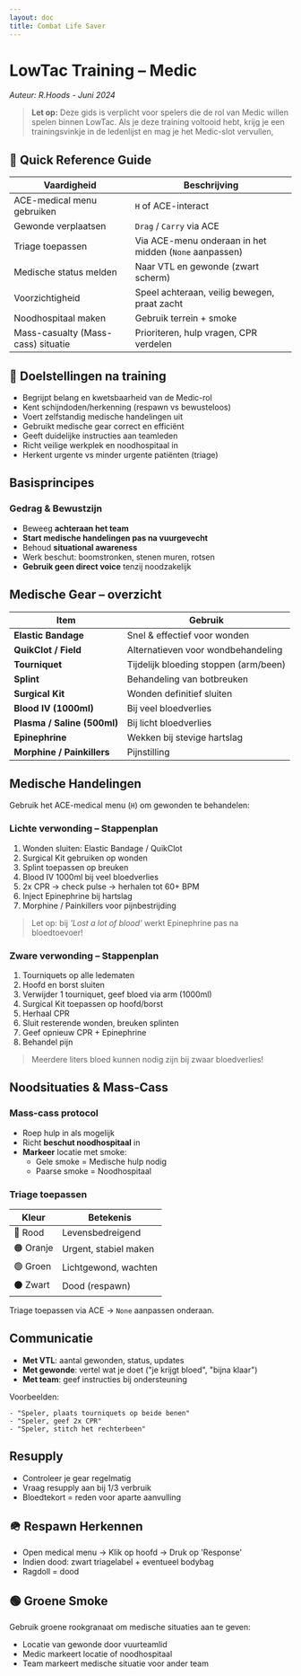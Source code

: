 ```yaml
---
layout: doc
title: Combat Life Saver
---
```



# LowTac Training – Medic
_Auteur: R.Hoods - Juni 2024_

> **Let op:** Deze gids is verplicht voor spelers die de rol van Medic willen spelen binnen LowTac. Als je deze training voltooid hebt, krijg je een trainingsvinkje in de ledenlijst en mag je het Medic-slot vervullen,

## 📘 Quick Reference Guide

| Vaardigheid                          | Beschrijving                                           |
|-------------------------------------|--------------------------------------------------------|
| ACE-medical menu gebruiken          | `H` of ACE-interact                                    |
| Gewonde verplaatsen                 | `Drag` / `Carry` via ACE                              |
| Triage toepassen                    | Via ACE-menu onderaan in het midden (`None` aanpassen)|
| Medische status melden              | Naar VTL en gewonde (zwart scherm)                    |
| Voorzichtigheid                     | Speel achteraan, veilig bewegen, praat zacht           |
| Noodhospitaal maken                 | Gebruik terrein + smoke                               |
| Mass-casualty (Mass-cass) situatie  | Prioriteren, hulp vragen, CPR verdelen                |

## 🎯 Doelstellingen na training

- Begrijpt belang en kwetsbaarheid van de Medic-rol
- Kent schijndoden/herkenning (respawn vs bewusteloos)
- Voert zelfstandig medische handelingen uit
- Gebruikt medische gear correct en efficiënt
- Geeft duidelijke instructies aan teamleden
- Richt veilige werkplek en noodhospitaal in
- Herkent urgente vs minder urgente patiënten (triage)

## Basisprincipes
### Gedrag & Bewustzijn

- Beweeg **achteraan het team**
- **Start medische handelingen pas na vuurgevecht**
- Behoud **situational awareness**
- Werk beschut: boomstronken, stenen muren, rotsen
- **Gebruik geen direct voice** tenzij noodzakelijk

## Medische Gear – overzicht

| Item                 | Gebruik                                             |
|----------------------|-----------------------------------------------------|
| **Elastic Bandage**  | Snel & effectief voor wonden                        |
| **QuikClot / Field** | Alternatieven voor wondbehandeling                  |
| **Tourniquet**       | Tijdelijk bloeding stoppen (arm/been)              |
| **Splint**           | Behandeling van botbreuken                         |
| **Surgical Kit**     | Wonden definitief sluiten                          |
| **Blood IV (1000ml)**| Bij veel bloedverlies                              |
| **Plasma / Saline (500ml)** | Bij licht bloedverlies                   |
| **Epinephrine**      | Wekken bij stevige hartslag                        |
| **Morphine / Painkillers** | Pijnstilling                               |

## Medische Handelingen

Gebruik het ACE-medical menu (`H`) om gewonden te behandelen:

### Lichte verwonding – Stappenplan

1. Wonden sluiten: Elastic Bandage / QuikClot
2. Surgical Kit gebruiken op wonden
3. Splint toepassen op breuken
4. Blood IV 1000ml bij veel bloedverlies
5. 2x CPR → check pulse → herhalen tot 60+ BPM
6. Inject Epinephrine bij hartslag
7. Morphine / Painkillers voor pijnbestrijding

> Let op: bij *'Lost a lot of blood'* werkt Epinephrine pas na bloedtoevoer!

### Zware verwonding – Stappenplan

1. Tourniquets op alle ledematen
2. Hoofd en borst sluiten
3. Verwijder 1 tourniquet, geef bloed via arm (1000ml)
4. Surgical Kit toepassen op hoofd/borst
5. Herhaal CPR
6. Sluit resterende wonden, breuken splinten
7. Geef opnieuw CPR + Epinephrine
8. Behandel pijn

> Meerdere liters bloed kunnen nodig zijn bij zwaar bloedverlies!

## Noodsituaties & Mass-Cass
### Mass-cass protocol

- Roep hulp in als mogelijk
- Richt **beschut noodhospitaal** in
- **Markeer** locatie met smoke:
  - Gele smoke = Medische hulp nodig
  - Paarse smoke = Noodhospitaal

### Triage toepassen

| Kleur | Betekenis               |
|-------|-------------------------|
| 🔴 Rood   | Levensbedreigend         |
| 🟠 Oranje | Urgent, stabiel maken    |
| 🟢 Groen  | Lichtgewond, wachten     |
| ⚫ Zwart  | Dood (respawn)           |

Triage toepassen via ACE → `None` aanpassen onderaan.

## Communicatie

- **Met VTL**: aantal gewonden, status, updates
- **Met gewonde**: vertel wat je doet ("je krijgt bloed", "bijna klaar")
- **Met team**: geef instructies bij ondersteuning

Voorbeelden:

```text
- "Speler, plaats tourniquets op beide benen"
- "Speler, geef 2x CPR"
- "Speler, stitch het rechterbeen"
```

## Resupply

- Controleer je gear regelmatig
- Vraag resupply aan bij 1/3 verbruik
- Bloedtekort = reden voor aparte aanvulling

## 🪖 Respawn Herkennen

- Open medical menu → Klik op hoofd → Druk op 'Response'
- Indien dood: zwart triagelabel + eventueel bodybag
- Ragdoll = dood

## 🟢 Groene Smoke

Gebruik groene rookgranaat om medische situaties aan te geven:
- Locatie van gewonde door vuurteamlid
- Medic markeert locatie of noodhospitaal
- Team markeert medische situatie voor ander team
